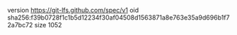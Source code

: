 version https://git-lfs.github.com/spec/v1
oid sha256:f39b0728f1c1b5d12234f30af04508d1563871a8e763e35a9d696b1f72a7bc72
size 1052
